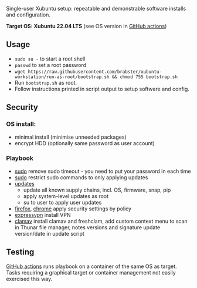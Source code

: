 Single-user Xubuntu setup: repeatable and demonstrable software installs and configuration.

**Target OS: Xubuntu 22.04 LTS** (see OS version in [GitHub actions](.github/workflows/test_install.yml))

## Usage

- `sudo su -` to start a root shell
- `passwd` to set a root password
- `wget https://raw.githubusercontent.com/brabster/xubuntu-workstation/run-as-root/bootstrap.sh && chmod 755 bootstrap.sh`
- Run `bootstrap.sh` as root.
- Follow instructions printed in script output to setup software and config.

## Security

### OS install:
- minimal install (minimise unneeded packages)
- encrypt HDD (optionally same password as user account)

### Playbook
- [sudo](roles/sudo) remove sudo timeout - you need to put your password in each time
- [sudo](roles/sudo) restrict sudo commands to only applying updates
- [updates](roles/updates)
    - update all known supply chains, incl. OS, firmware, snap, pip
    - apply system-level updates as root
    - su to user to apply user updates
- [firefox](roles/firefox), [chrome](roles/chrome-browser) apply security settings by policy
- [expressvpn](roles/expressvpn) install VPN
- [clamav](roles/clamav) install clamav and freshclam, add custom context menu to scan in Thunar file manager, notes versions and signature update version/date in update script

## Testing

[GitHub actions](.github/workflows) runs playbook on a container of the same OS as target. Tasks requiring a graphical target or container management not easily exercised this way.
